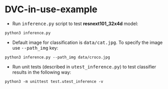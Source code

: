 # DVC-in-use-example
* Run <tt>inference.py</tt> script to test **resnext101_32x4d** model:
```
python3 inference.py
```
* Default image for classification is <tt>data/cat.jpg</tt>. To specify the image use <tt>--path_img</tt> key: 
```
python3 inference.py --path_img data/croco.jpg              
```
* Run unit tests (described in <tt>utest_inference.py</tt>) to test classifier results in the following way:
```
python3 -m unittest test.utest_inference -v
```
